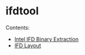 # ifdtool

Contents:

* [Intel IFD Binary Extraction](binary_extraction.md)
* [IFD Layout](layout.md)